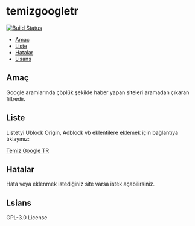 # temizgoogletr

[![Build Status](https://travis-ci.com/muratbulat/temizgoogletr.svg?branch=main)](https://travis-ci.com/muratbulat/temizgoogletr)

-   [Amaç](#amac)
-   [Liste](#liste)
-   [Hatalar](#hatalar)
-   [Lisans](#lisans)

## Amaç

Google aramlarında çöplük şekilde haber yapan siteleri aramadan çıkaran filtredir.

## Liste

Listetyi Ublock Origin, Adblock vb eklentilere eklemek için bağlantıya tıklayınız: 

[Temiz Google TR](https://subscribe.adblockplus.org/?location=https://raw.githubusercontent.com/muratbulat/temizgoogletr/main/temizgoogletr.txt&title=TemizGoogleTR)

## Hatalar

Hata veya eklenmek istediğiniz site varsa istek açabilirsiniz.

## Lsians

GPL-3.0 License
